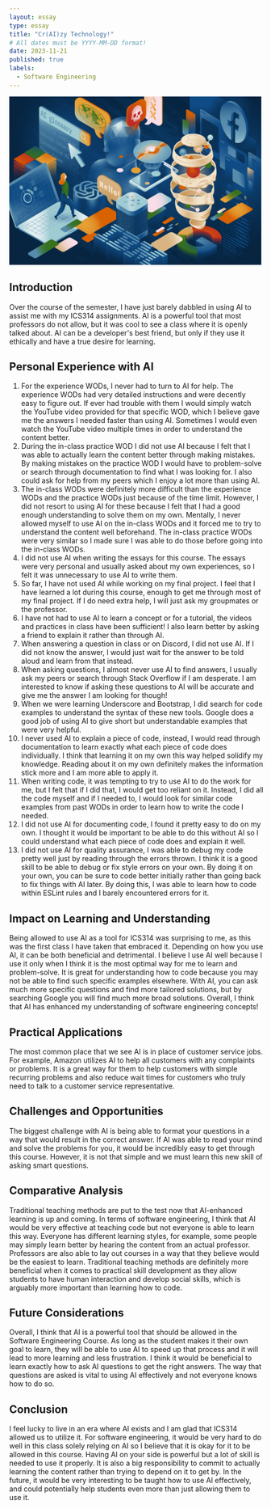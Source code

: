 ```yaml
---
layout: essay
type: essay
title: "Cr(AI)zy Technology!"
# All dates must be YYYY-MM-DD format!
date: 2023-11-21
published: true
labels:
  - Software Engineering
---
```

<div class="text-center p-4">
  <img width="500px" src="../img/ai.png" class="img-thumbnail"  alt="">
</div>

 ## Introduction
Over the course of the semester, I have just barely dabbled in using AI to assist me with my ICS314 assignments. AI is a powerful tool that most professors do not allow, but it was cool to see a class where it is openly talked about. AI can be a developer's best friend, but only if they use it ethically and have a true desire for learning.

 ## Personal Experience with AI
1. For the experience WODs, I never had to turn to AI for help. The experience WODs had very detailed instructions and were decently easy to figure out. If ever had trouble with them I would simply watch the YouTube video provided for that specific WOD, which I believe gave me the answers I needed faster than using AI. Sometimes I would even watch the YouTube video multiple times in order to understand the content better.
2. During the in-class practice WOD I did not use AI because I felt that I was able to actually learn the content better through making mistakes. By making mistakes on the practice WOD I would have to problem-solve or search through documentation to find what I was looking for. I also could ask for help from my peers which I enjoy a lot more than using AI.
3. The in-class WODs were definitely more difficult than the experience WODs and the practice WODs just because of the time limit. However, I did not resort to using AI for these because I felt that I had a good enough understanding to solve them on my own. Mentally, I never allowed myself to use AI on the in-class WODs and it forced me to try to understand the content well beforehand. The in-class practice WODs were very similar so I made sure I was able to do those before going into the in-class WODs.
4. I did not use AI when writing the essays for this course. The essays were very personal and usually asked about my own experiences, so I felt it was unnecessary to use AI to write them.
5. So far, I have not used AI while working on my final project. I feel that I have learned a lot during this course, enough to get me through most of my final project. If I do need extra help, I will just ask my groupmates or the professor.
6. I have not had to use AI to learn a concept or for a tutorial, the videos and practices in class have been sufficient! I also learn better by asking a friend to explain it rather than through AI.
7. When answering a question in class or on Discord, I did not use AI. If I did not know the answer, I would just wait for the answer to be told aloud and learn from that instead.
8. When asking questions, I almost never use AI to find answers, I usually ask my peers or search through Stack Overflow if I am desperate. I am interested to know if asking these questions to AI will be accurate and give me the answer I am looking for though!
9. When we were learning Underscore and Bootstrap, I did search for code examples to understand the syntax of these new tools. Google does a good job of using AI to give short but understandable examples that were very helpful.
10. I never used AI to explain a piece of code, instead, I would read through documentation to learn exactly what each piece of code does individually. I think that learning it on my own this way helped solidify my knowledge. Reading about it on my own definitely makes the information stick more and I am more able to apply it.
11. When writing code, it was tempting to try to use AI to do the work for me, but I felt that if I did that, I would get too reliant on it. Instead, I did all the code myself and if I needed to, I would look for similar code examples from past WODs in order to learn how to write the code I needed.
12. I did not use AI for documenting code, I found it pretty easy to do on my own. I thought it would be important to be able to do this without AI so I could understand what each piece of code does and explain it well.
13. I did not use AI for quality assurance, I was able to debug my code pretty well just by reading through the errors thrown. I think it is a good skill to be able to debug or fix style errors on your own. By doing it on your own, you can be sure to code better initially rather than going back to fix things with AI later. By doing this, I was able to learn how to code within ESLint rules and I barely encountered errors for it.

 ## Impact on Learning and Understanding
Being allowed to use AI as a tool for ICS314 was surprising to me, as this was the first class I have taken that embraced it. Depending on how you use AI, it can be both beneficial and detrimental. I believe I use AI well because I use it only when I think it is the most optimal way for me to learn and problem-solve. It is great for understanding how to code because you may not be able to find such specific examples elsewhere. With AI, you can ask much more specific questions and find more tailored solutions, but by searching Google you will find much more broad solutions. Overall, I think that AI has enhanced my understanding of software engineering concepts!

## Practical Applications
The most common place that we see AI is in place of customer service jobs. For example, Amazon utilizes AI to help all customers with any complaints or problems. It is a great way for them to help customers with simple recurring problems and also reduce wait times for customers who truly need to talk to a customer service representative. 

## Challenges and Opportunities
The biggest challenge with AI is being able to format your questions in a way that would result in the correct answer. If AI was able to read your mind and solve the problems for you, it would be incredibly easy to get through this course. However, it is not that simple and we must learn this new skill of asking smart questions.

## Comparative Analysis
Traditional teaching methods are put to the test now that AI-enhanced learning is up and coming. In terms of software engineering, I think that AI would be very effective at teaching code but not everyone is able to learn this way. Everyone has different learning styles, for example, some people may simply learn better by hearing the content from an actual professor. Professors are also able to lay out courses in a way that they believe would be the easiest to learn. Traditional teaching methods are definitely more beneficial when it comes to practical skill development as they allow students to have human interaction and develop social skills, which is arguably more important than learning how to code.

## Future Considerations
Overall, I think that AI is a powerful tool that should be allowed in the Software Engineering Course. As long as the student makes it their own goal to learn, they will be able to use AI to speed up that process and it will lead to more learning and less frustration. I think it would be beneficial to learn exactly how to ask AI questions to get the right answers. The way that questions are asked is vital to using AI effectively and not everyone knows how to do so.

## Conclusion
I feel lucky to live in an era where AI exists and I am glad that ICS314 allowed us to utilize it. For software engineering, it would be very hard to do well in this class solely relying on AI so I believe that it is okay for it to be allowed in this course. Having AI on your side is powerful but a lot of skill is needed to use it properly. It is also a big responsibility to commit to actually learning the content rather than trying to depend on it to get by. In the future, it would be very interesting to be taught how to use AI effectively, and could potentially help students even more than just allowing them to use it.
